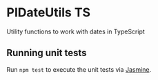 # PIDateUtils TS

Utility functions to work with dates in TypeScript

## Running unit tests

Run `npm test` to execute the unit tests via [Jasmine](https://jasmine.github.io/).
